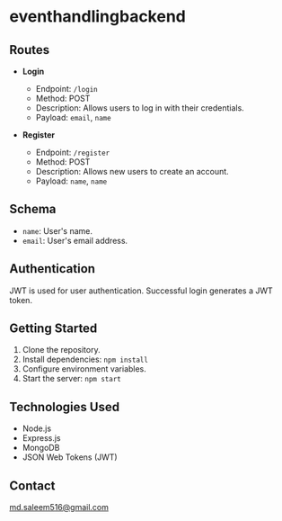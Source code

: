 # eventhandlingbackend


## Routes

- **Login**
  - Endpoint: `/login`
  - Method: POST
  - Description: Allows users to log in with their credentials.
  - Payload: `email`, `name`

- **Register**
  - Endpoint: `/register`
  - Method: POST
  - Description: Allows new users to create an account.
  - Payload: `name`, `name`

## Schema

- `name`: User's name.
- `email`: User's email address.

## Authentication

JWT is used for user authentication. Successful login generates a JWT token.

## Getting Started

1. Clone the repository.
2. Install dependencies: `npm install`
3. Configure environment variables.
4. Start the server: `npm start`

## Technologies Used

- Node.js
- Express.js
- MongoDB
- JSON Web Tokens (JWT)

## Contact

md.saleem516@gmail.com


